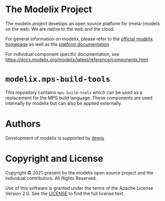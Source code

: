 # The Modelix Project

The modelix project develops an open source platform for (meta-)models on the web. We are native to the web and the cloud.

For general information on modelix, please refer to the [official modelix homepage](https://modelix.org) as well as the [platform documentation](https://docs.modelix.org).

For individual component specific documentation, see https://docs.modelix.org/modelix/latest/reference/components.html


# `modelix.mps-build-tools`

This repository contains `mps-build-tools` which can be used as a replacement for the MPS build language.
These components are used internally by modelix but can also be applied externally.


# Authors

Development of modelix is supported by [itemis](https://itemis.com)


# Copyright and License

Copyright © 2021-present by the modelix open source project and the individual contributors. All Rights Reserved.

Use of this software is granted under the terms of the Apache License Version 2.0.
See the [LICENSE](LICENSE) to find the full license text.

